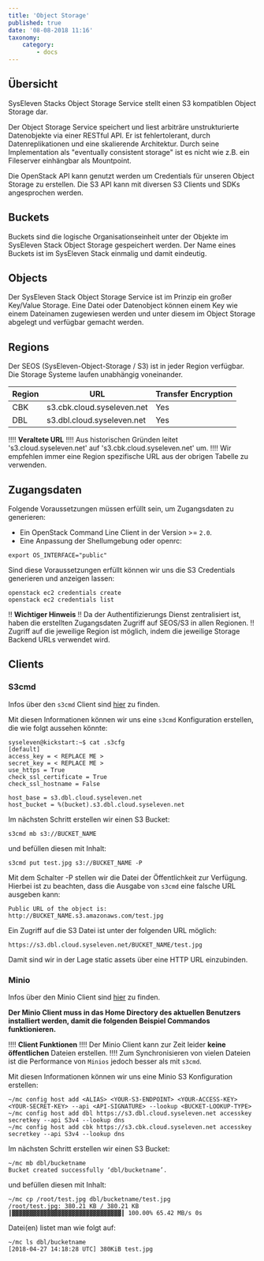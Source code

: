 ```yaml
---
title: 'Object Storage'
published: true
date: '08-08-2018 11:16'
taxonomy:
    category:
        - docs
---
```


## Übersicht

SysEleven Stacks Object Storage Service stellt einen S3 kompatiblen Object Storage dar.

Der Object Storage Service speichert und liest arbiträre unstrukturierte Datenobjekte via einer RESTful API. Er ist fehlertolerant, durch Datenreplikationen und eine skalierende Architektur. Durch seine Implementation als "eventually consistent storage" ist es nicht wie z.B. ein Fileserver einhängbar als Mountpoint.

Die OpenStack API kann genutzt werden um Credentials für unseren Object Storage zu erstellen. Die S3 API kann mit diversen S3 Clients und SDKs angesprochen werden.

## Buckets

Buckets sind die logische Organisationseinheit unter der Objekte im SysEleven Stack Object Storage gespeichert werden.
Der Name eines Buckets ist im SysEleven Stack einmalig und damit eindeutig.

## Objects

Der SysEleven Stack Object Storage Service ist im Prinzip ein großer Key/Value Storage.
Eine Datei oder Datenobject können einem Key wie einem Dateinamen zugewiesen werden und unter diesem im Object Storage abgelegt und verfügbar gemacht werden.

## Regions

Der SEOS (SysEleven-Object-Storage / S3) ist in jeder Region verfügbar. Die Storage Systeme laufen unabhängig voneinander.

Region   | URL                         | Transfer Encryption |
---------|-----------------------------|---------------------|
CBK      | s3.cbk.cloud.syseleven.net  | Yes                 |
DBL      | s3.dbl.cloud.syseleven.net  | Yes                 |


!!!! **Veraltete URL**
!!!! Aus historischen Gründen leitet 's3.cloud.syseleven.net' auf 's3.cbk.cloud.syseleven.net' um.
!!!! Wir empfehlen immer eine Region spezifische URL aus der obrigen Tabelle zu verwenden.


## Zugangsdaten

Folgende Voraussetzungen müssen erfüllt sein, um Zugangsdaten zu generieren:

* Ein OpenStack Command Line Client in der Version >= `2.0`.
* Eine Anpassung der Shellumgebung oder openrc:

```shell
export OS_INTERFACE="public"
```

Sind diese Voraussetzungen erfüllt können wir uns die S3 Credentials generieren und anzeigen lassen:

```shell
openstack ec2 credentials create
openstack ec2 credentials list
```

!! **Wichtiger Hinweis**
!! Da der Authentifizierungs Dienst zentralisiert ist, haben die erstellten Zugangsdaten Zugriff auf SEOS/S3 in allen Regionen.
!! Zugriff auf die jeweilige Region ist möglich, indem die jeweilige Storage Backend URLs verwendet wird.

## Clients

### S3cmd

Infos über den `s3cmd` Client sind [hier](http://s3tools.org/s3cmd) zu finden.

Mit diesen Informationen können wir uns eine `s3cmd` Konfiguration erstellen, die wie folgt aussehen könnte:

```shell
syseleven@kickstart:~$ cat .s3cfg
[default]
access_key = < REPLACE ME >
secret_key = < REPLACE ME >
use_https = True
check_ssl_certificate = True
check_ssl_hostname = False

host_base = s3.dbl.cloud.syseleven.net
host_bucket = %(bucket).s3.dbl.cloud.syseleven.net
```

Im nächsten Schritt erstellen wir einen S3 Bucket:

```shell
s3cmd mb s3://BUCKET_NAME
```

und befüllen diesen mit Inhalt:

```shell
s3cmd put test.jpg s3://BUCKET_NAME -P
```

Mit dem Schalter -P stellen wir die Datei der Öffentlichkeit zur Verfügung. Hierbei ist zu beachten, dass die Ausgabe von `s3cmd` eine falsche URL ausgeben kann:

```shell
Public URL of the object is: http://BUCKET_NAME.s3.amazonaws.com/test.jpg
```

Ein Zugriff auf die S3 Datei ist unter der folgenden URL möglich:

`https://s3.dbl.cloud.syseleven.net/BUCKET_NAME/test.jpg`

Damit sind wir in der Lage static assets über eine HTTP URL einzubinden.

### Minio

Infos über den Minio Client sind [hier](https://minio.io) zu finden.

**Der Minio Client muss in das Home Directory des aktuellen Benutzers installiert werden, damit die folgenden Beispiel Commandos funktionieren.**

!!!! **Client Funktionen**
!!!! Der Minio Client kann zur Zeit leider **keine öffentlichen** Dateien erstellen.
!!!! Zum Synchronisieren von vielen Dateien ist die Performance von `Minios` jedoch besser als mit `s3cmd`.

Mit diesen Informationen können wir uns eine Minio S3 Konfiguration erstellen:

```shell
~/mc config host add <ALIAS> <YOUR-S3-ENDPOINT> <YOUR-ACCESS-KEY> <YOUR-SECRET-KEY> --api <API-SIGNATURE> --lookup <BUCKET-LOOKUP-TYPE>
~/mc config host add dbl https://s3.dbl.cloud.syseleven.net accesskey secretkey --api S3v4 --lookup dns
~/mc config host add cbk https://s3.cbk.cloud.syseleven.net accesskey secretkey --api S3v4 --lookup dns
```

Im nächsten Schritt erstellen wir einen S3 Bucket:

```shell
~/mc mb dbl/bucketname
Bucket created successfully ‘dbl/bucketname’.
```

und befüllen diesen mit Inhalt:

```shell
~/mc cp /root/test.jpg dbl/bucketname/test.jpg
/root/test.jpg: 380.21 KB / 380.21 KB ┃▓▓▓▓▓▓▓▓▓▓▓▓▓▓▓▓▓▓▓▓▓▓▓▓▓▓▓▓▓▓▓┃ 100.00% 65.42 MB/s 0s
```

Datei(en) listet man wie folgt auf:

```shell
~/mc ls dbl/bucketname
[2018-04-27 14:18:28 UTC] 380KiB test.jpg
```
